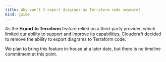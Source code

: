 ```yaml
---
title: Why can't I export diagrams as Terraform code anymore?
kind: guide
---
```


As the **Export to Terraform** feature relied on a third-party provider, which limited our ability to support and improve its capabilities, Cloudcraft decided to remove the ability to export diagrams to Terraform code.

We plan to bring this feature in-house at a later date, but there is no timeline commitment at this point.

